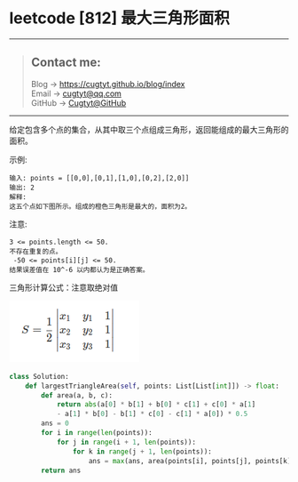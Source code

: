 # leetcode [812] 最大三角形面积

---
> ## Contact me:
> Blog -> <https://cugtyt.github.io/blog/index>  
> Email -> <cugtyt@qq.com>  
> GitHub -> [Cugtyt@GitHub](https://github.com/Cugtyt)

---

给定包含多个点的集合，从其中取三个点组成三角形，返回能组成的最大三角形的面积。

示例:
```
输入: points = [[0,0],[0,1],[1,0],[0,2],[2,0]]
输出: 2
解释: 
这五个点如下图所示。组成的橙色三角形是最大的，面积为2。
```

注意:
```
3 <= points.length <= 50.
不存在重复的点。
 -50 <= points[i][j] <= 50.
结果误差值在 10^-6 以内都认为是正确答案。
```

三角形计算公式：注意取绝对值

![](R/halen.png)

``` python
class Solution:
    def largestTriangleArea(self, points: List[List[int]]) -> float:
        def area(a, b, c):
            return abs(a[0] * b[1] + b[0] * c[1] + c[0] * a[1]
            - a[1] * b[0] - b[1] * c[0] - c[1] * a[0]) * 0.5
        ans = 0
        for i in range(len(points)):
            for j in range(i + 1, len(points)):
                for k in range(j + 1, len(points)):
                    ans = max(ans, area(points[i], points[j], points[k]))
        return ans
```